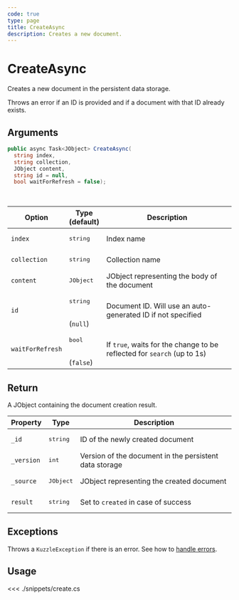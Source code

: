 ```yaml
---
code: true
type: page
title: CreateAsync
description: Creates a new document.
---
```


# CreateAsync

Creates a new document in the persistent data storage.

Throws an error if an ID is provided and if a document with that ID already exists.

## Arguments

```csharp
public async Task<JObject> CreateAsync( 
  string index, 
  string collection, 
  JObject content, 
  string id = null, 
  bool waitForRefresh = false);

```

<br/>

| Option     | Type<br/>(default)                       | Description                                                                        |
| ------------ | ------------------------------------ | ----------------------------------------------------------- |
| `index`      | <pre>string</pre>        | Index name                                                  |
| `collection` | <pre>string</pre>        | Collection name                                             |
| `content`   | <pre>JObject</pre>        | JObject representing the body of the document           |
| `id`         | <pre>string</pre><br/>(`null`)        | Document ID. Will use an auto-generated ID if not specified |
| `waitForRefresh`   | <pre>bool</pre><br/>(`false`)       | If `true`, waits for the change to be reflected for `search` (up to 1s)           |

## Return

A JObject containing the document creation result.

| Property  | Type              | Description                                            |
| --------- | ----------------- | ------------------------------------------------------ |
| `_id`      | <pre>string</pre> | ID of the newly created document                       |
| `_version` | <pre>int</pre> | Version of the document in the persistent data storage |
| `_source`  | <pre>JObject</pre> | JObject representing the created document          |
| `result`    | <pre>string</pre> | Set to `created` in case of success                    |

## Exceptions

Throws a `KuzzleException` if there is an error. See how to [handle errors](/sdk/csharp/2/essentials/error-handling).

## Usage

<<< ./snippets/create.cs
